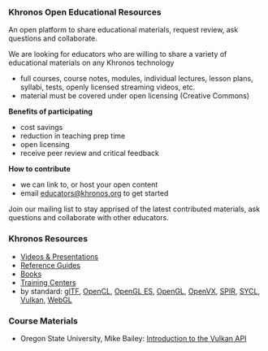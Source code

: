 ### Khronos Open Educational Resources

An open platform to share educational materials, request review, ask questions and collaborate.

We are looking for educators who are willing to share a variety of educational materials on any Khronos technology

*   full courses, course notes, modules, individual lectures, lesson plans, syllabi, tests, openly licensed streaming videos, etc.
*   material must be covered under open licensing (Creative Commons)

**Benefits of participating**

*   cost savings
*   reduction in teaching prep time
*   open licensing
*   receive peer review and critical feedback

**How to contribute**

*   we can link to, or host your open content
*   email [educators@khronos.org](mailto:educators@khronos.org) to get started

Join our mailing list to stay apprised of the latest contributed materials, ask questions and collaborate with other educators.

### Khronos Resources

*   [Videos & Presentations](https://www.khronos.org/developers/library/)
*   [Reference Guides](https://www.khronos.org/developers/reference-cards/)
*   [Books](https://www.khronos.org/developers/books/)
*   [Training Centers](https://www.khronos.org/developers/training/)
*   by standard:  [glTF](https://www.khronos.org/gltf/resources), [OpenCL](https://www.khronos.org/opencl/resources), [OpenGL ES](https://www.khronos.org/opengles/resources), [OpenGL](https://www.khronos.org/opengl/resources/),  [OpenVX](https://www.khronos.org/openvx/resources),  [SPIR](https://www.khronos.org/spir/resources),  [SYCL](https://www.khronos.org/sycl/resources), [Vulkan](https://www.khronos.org/vulkan/resources/), [WebGL](https://www.khronos.org/webgl/resources/)

### Course Materials

*   Oregon State University, Mike Bailey: [Introduction to the Vulkan API](http://cs.oregonstate.edu/~mjb/vulkan)
